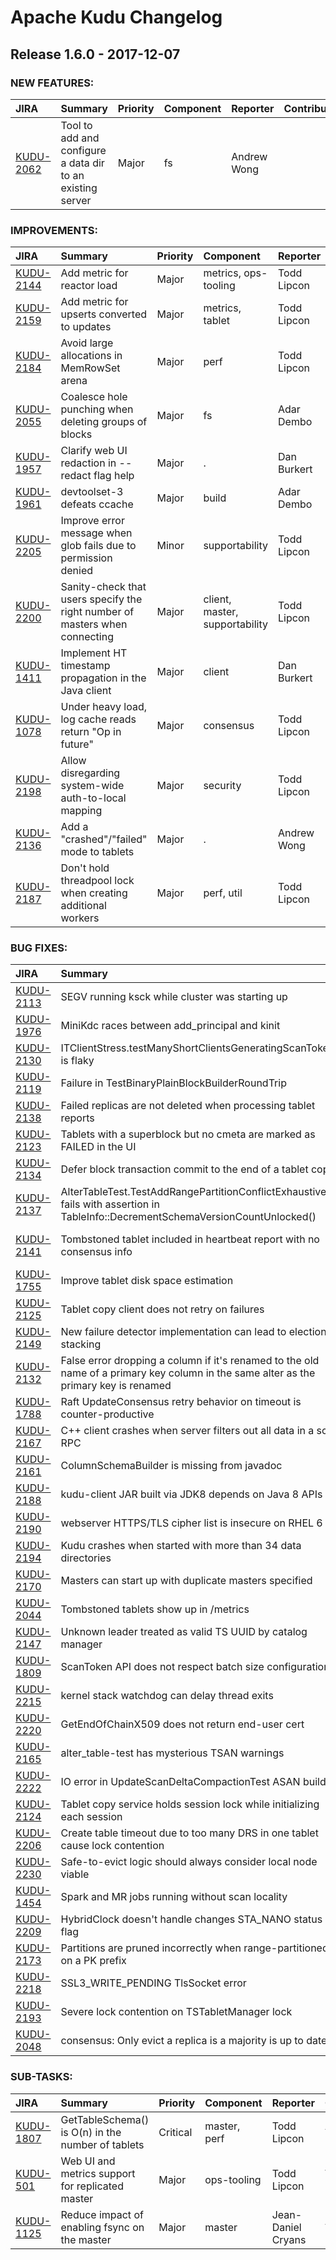 
<!---
# Licensed to the Apache Software Foundation (ASF) under one
# or more contributor license agreements.  See the NOTICE file
# distributed with this work for additional information
# regarding copyright ownership.  The ASF licenses this file
# to you under the Apache License, Version 2.0 (the
# "License"); you may not use this file except in compliance
# with the License.  You may obtain a copy of the License at
#
#     http://www.apache.org/licenses/LICENSE-2.0
#
# Unless required by applicable law or agreed to in writing, software
# distributed under the License is distributed on an "AS IS" BASIS,
# WITHOUT WARRANTIES OR CONDITIONS OF ANY KIND, either express or implied.
# See the License for the specific language governing permissions and
# limitations under the License.
-->
# Apache Kudu Changelog

## Release 1.6.0 - 2017-12-07



### NEW FEATURES:

| JIRA | Summary | Priority | Component | Reporter | Contributor |
|:---- |:---- | :--- |:---- |:---- |:---- |
| [KUDU-2062](https://issues.apache.org/jira/browse/KUDU-2062) | Tool to add and configure a data dir to an existing server |  Major | fs | Andrew Wong |  |


### IMPROVEMENTS:

| JIRA | Summary | Priority | Component | Reporter | Contributor |
|:---- |:---- | :--- |:---- |:---- |:---- |
| [KUDU-2144](https://issues.apache.org/jira/browse/KUDU-2144) | Add metric for reactor load |  Major | metrics, ops-tooling | Todd Lipcon | Todd Lipcon |
| [KUDU-2159](https://issues.apache.org/jira/browse/KUDU-2159) | Add metric for upserts converted to updates |  Major | metrics, tablet | Todd Lipcon | Will Berkeley |
| [KUDU-2184](https://issues.apache.org/jira/browse/KUDU-2184) | Avoid large allocations in MemRowSet arena |  Major | perf | Todd Lipcon | Todd Lipcon |
| [KUDU-2055](https://issues.apache.org/jira/browse/KUDU-2055) | Coalesce hole punching when deleting groups of blocks |  Major | fs | Adar Dembo | Hao Hao |
| [KUDU-1957](https://issues.apache.org/jira/browse/KUDU-1957) | Clarify web UI redaction in --redact flag help |  Major | . | Dan Burkert | Hao Hao |
| [KUDU-1961](https://issues.apache.org/jira/browse/KUDU-1961) | devtoolset-3 defeats ccache |  Major | build | Adar Dembo | Adar Dembo |
| [KUDU-2205](https://issues.apache.org/jira/browse/KUDU-2205) | Improve error message when glob fails due to permission denied |  Minor | supportability | Todd Lipcon | Todd Lipcon |
| [KUDU-2200](https://issues.apache.org/jira/browse/KUDU-2200) | Sanity-check that users specify the right number of masters when connecting |  Major | client, master, supportability | Todd Lipcon | Todd Lipcon |
| [KUDU-1411](https://issues.apache.org/jira/browse/KUDU-1411) | Implement HT timestamp propagation in the Java client |  Major | client | Dan Burkert | Hao Hao |
| [KUDU-1078](https://issues.apache.org/jira/browse/KUDU-1078) | Under heavy load, log cache reads return "Op in future" |  Major | consensus | Todd Lipcon | Todd Lipcon |
| [KUDU-2198](https://issues.apache.org/jira/browse/KUDU-2198) | Allow disregarding system-wide auth-to-local mapping |  Major | security | Todd Lipcon | Todd Lipcon |
| [KUDU-2136](https://issues.apache.org/jira/browse/KUDU-2136) | Add a "crashed"/"failed" mode to tablets |  Major | . | Andrew Wong | Andrew Wong |
| [KUDU-2187](https://issues.apache.org/jira/browse/KUDU-2187) | Don't hold threadpool lock when creating additional workers |  Major | perf, util | Todd Lipcon | Todd Lipcon |


### BUG FIXES:

| JIRA | Summary | Priority | Component | Reporter | Contributor |
|:---- |:---- | :--- |:---- |:---- |:---- |
| [KUDU-2113](https://issues.apache.org/jira/browse/KUDU-2113) | SEGV running ksck while cluster was starting up |  Blocker | ksck | Todd Lipcon | Will Berkeley |
| [KUDU-1976](https://issues.apache.org/jira/browse/KUDU-1976) | MiniKdc races between add\_principal and kinit |  Major | java, test | Adar Dembo | Todd Lipcon |
| [KUDU-2130](https://issues.apache.org/jira/browse/KUDU-2130) | ITClientStress.testManyShortClientsGeneratingScanTokens is flaky |  Major | java | Adar Dembo | Dan Burkert |
| [KUDU-2119](https://issues.apache.org/jira/browse/KUDU-2119) | Failure in TestBinaryPlainBlockBuilderRoundTrip |  Major | cfile | Will Berkeley | Todd Lipcon |
| [KUDU-2138](https://issues.apache.org/jira/browse/KUDU-2138) | Failed replicas are not deleted when processing tablet reports |  Major | master, tablet | Andrew Wong | Andrew Wong |
| [KUDU-2123](https://issues.apache.org/jira/browse/KUDU-2123) | Tablets with a superblock but no cmeta are marked as FAILED in the UI |  Major | tablet, ui | Mike Percy | Mike Percy |
| [KUDU-2134](https://issues.apache.org/jira/browse/KUDU-2134) | Defer block transaction commit to the end of a tablet copy |  Major | tserver | Adar Dembo | Hao Hao |
| [KUDU-2137](https://issues.apache.org/jira/browse/KUDU-2137) | AlterTableTest.TestAddRangePartitionConflictExhaustive fails with assertion in  TableInfo::DecrementSchemaVersionCountUnlocked() |  Major | master | Alexey Serbin | Adar Dembo |
| [KUDU-2141](https://issues.apache.org/jira/browse/KUDU-2141) | Tombstoned tablet included in heartbeat report with no consensus info |  Blocker | consensus, master, server | Dan Burkert | Mike Percy |
| [KUDU-1755](https://issues.apache.org/jira/browse/KUDU-1755) | Improve tablet disk space estimation |  Critical | supportability, tablet | Adar Dembo | Will Berkeley |
| [KUDU-2125](https://issues.apache.org/jira/browse/KUDU-2125) | Tablet copy client does not retry on failures |  Major | server | Dan Burkert | Dan Burkert |
| [KUDU-2149](https://issues.apache.org/jira/browse/KUDU-2149) | New failure detector implementation can lead to election stacking |  Critical | consensus | Adar Dembo | Adar Dembo |
| [KUDU-2132](https://issues.apache.org/jira/browse/KUDU-2132) | False error dropping a column if it's renamed to the old name of a primary key column in the same alter as the primary key is renamed |  Major | master | Adar Dembo | Will Berkeley |
| [KUDU-1788](https://issues.apache.org/jira/browse/KUDU-1788) | Raft UpdateConsensus retry behavior on timeout is counter-productive |  Critical | consensus | Todd Lipcon | Todd Lipcon |
| [KUDU-2167](https://issues.apache.org/jira/browse/KUDU-2167) | C++ client crashes when server filters out all data in a scan RPC |  Critical | client | Adar Dembo | Adar Dembo |
| [KUDU-2161](https://issues.apache.org/jira/browse/KUDU-2161) | ColumnSchemaBuilder is missing from javadoc |  Major | java | Todd Lipcon | Will Berkeley |
| [KUDU-2188](https://issues.apache.org/jira/browse/KUDU-2188) | kudu-client JAR built via JDK8 depends on Java 8 APIs |  Critical | java | Adar Dembo | Adar Dembo |
| [KUDU-2190](https://issues.apache.org/jira/browse/KUDU-2190) | webserver HTTPS/TLS cipher list is insecure on RHEL 6 |  Blocker | server | Dan Burkert | Dan Burkert |
| [KUDU-2194](https://issues.apache.org/jira/browse/KUDU-2194) | Kudu crashes when started with more than 34 data directories |  Major | fs | Adar Dembo | Adar Dembo |
| [KUDU-2170](https://issues.apache.org/jira/browse/KUDU-2170) | Masters can start up with duplicate masters specified |  Major | master | Andrew Wong | Will Berkeley |
| [KUDU-2044](https://issues.apache.org/jira/browse/KUDU-2044) | Tombstoned tablets show up in /metrics |  Critical | metrics | Adar Dembo | Will Berkeley |
| [KUDU-2147](https://issues.apache.org/jira/browse/KUDU-2147) | Unknown leader treated as valid TS UUID by catalog manager |  Major | consensus, master | Mike Percy | Mike Percy |
| [KUDU-1809](https://issues.apache.org/jira/browse/KUDU-1809) | ScanToken API does not respect batch size configuration |  Major | client | Dan Burkert | Hao Hao |
| [KUDU-2215](https://issues.apache.org/jira/browse/KUDU-2215) | kernel stack watchdog can delay thread exits |  Major | perf, util | Todd Lipcon | Todd Lipcon |
| [KUDU-2220](https://issues.apache.org/jira/browse/KUDU-2220) | GetEndOfChainX509 does not return end-user cert |  Major | security | Sailesh Mukil | Sailesh Mukil |
| [KUDU-2165](https://issues.apache.org/jira/browse/KUDU-2165) | alter\_table-test has mysterious TSAN warnings |  Major | . | Adar Dembo | Todd Lipcon |
| [KUDU-2222](https://issues.apache.org/jira/browse/KUDU-2222) | IO error in UpdateScanDeltaCompactionTest ASAN build |  Major | test | Andrew Wong |  |
| [KUDU-2124](https://issues.apache.org/jira/browse/KUDU-2124) | Tablet copy service holds session lock while initializing each session |  Major | tserver | Mike Percy | Dan Burkert |
| [KUDU-2206](https://issues.apache.org/jira/browse/KUDU-2206) | Create table timeout due to too many DRS in one tablet cause lock contention |  Major | . | ZhangZhen | Todd Lipcon |
| [KUDU-2230](https://issues.apache.org/jira/browse/KUDU-2230) | Safe-to-evict logic should always consider local node viable |  Major | consensus | Mike Percy |  |
| [KUDU-1454](https://issues.apache.org/jira/browse/KUDU-1454) | Spark and MR jobs running without scan locality |  Critical | client, perf, spark | Todd Lipcon | Hao Hao |
| [KUDU-2209](https://issues.apache.org/jira/browse/KUDU-2209) | HybridClock doesn't handle changes STA\_NANO status flag |  Critical | server | Todd Lipcon | Todd Lipcon |
| [KUDU-2173](https://issues.apache.org/jira/browse/KUDU-2173) | Partitions are pruned incorrectly when range-partitioned on a PK prefix |  Blocker | client | Todd Lipcon | Dan Burkert |
| [KUDU-2218](https://issues.apache.org/jira/browse/KUDU-2218) | SSL3\_WRITE\_PENDING TlsSocket error |  Major | rpc, security | Alexey Serbin | Todd Lipcon |
| [KUDU-2193](https://issues.apache.org/jira/browse/KUDU-2193) | Severe lock contention on TSTabletManager lock |  Critical | tserver | Todd Lipcon | Todd Lipcon |
| [KUDU-2048](https://issues.apache.org/jira/browse/KUDU-2048) | consensus: Only evict a replica is a majority is up to date |  Major | consensus, recovery | Mike Percy | Todd Lipcon |


### SUB-TASKS:

| JIRA | Summary | Priority | Component | Reporter | Contributor |
|:---- |:---- | :--- |:---- |:---- |:---- |
| [KUDU-1807](https://issues.apache.org/jira/browse/KUDU-1807) | GetTableSchema() is O(n) in the number of tablets |  Critical | master, perf | Todd Lipcon | Adar Dembo |
| [KUDU-501](https://issues.apache.org/jira/browse/KUDU-501) | Web UI and metrics support for replicated master |  Major | ops-tooling | Todd Lipcon | Will Berkeley |
| [KUDU-1125](https://issues.apache.org/jira/browse/KUDU-1125) | Reduce impact of enabling fsync on the master |  Major | master | Jean-Daniel Cryans | Adar Dembo |


